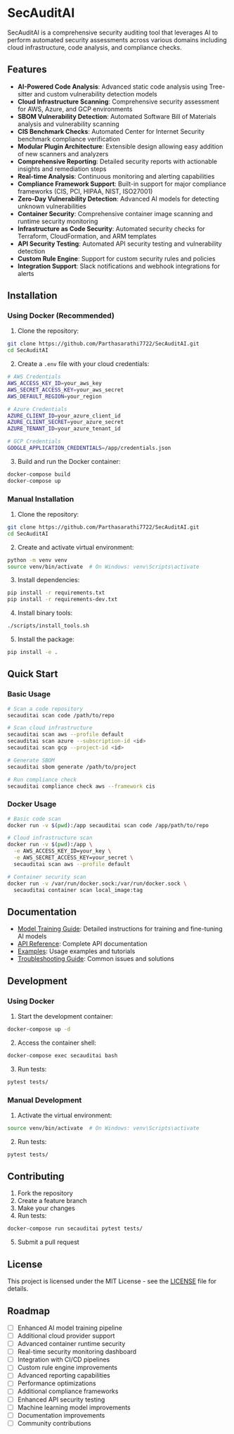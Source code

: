 # SecAuditAI

SecAuditAI is a comprehensive security auditing tool that leverages AI to perform automated security assessments across various domains including cloud infrastructure, code analysis, and compliance checks.

## Features

- **AI-Powered Code Analysis**: Advanced static code analysis using Tree-sitter and custom vulnerability detection models
- **Cloud Infrastructure Scanning**: Comprehensive security assessment for AWS, Azure, and GCP environments
- **SBOM Vulnerability Detection**: Automated Software Bill of Materials analysis and vulnerability scanning
- **CIS Benchmark Checks**: Automated Center for Internet Security benchmark compliance verification
- **Modular Plugin Architecture**: Extensible design allowing easy addition of new scanners and analyzers
- **Comprehensive Reporting**: Detailed security reports with actionable insights and remediation steps
- **Real-time Analysis**: Continuous monitoring and alerting capabilities
- **Compliance Framework Support**: Built-in support for major compliance frameworks (CIS, PCI, HIPAA, NIST, ISO27001)
- **Zero-Day Vulnerability Detection**: Advanced AI models for detecting unknown vulnerabilities
- **Container Security**: Comprehensive container image scanning and runtime security monitoring
- **Infrastructure as Code Security**: Automated security checks for Terraform, CloudFormation, and ARM templates
- **API Security Testing**: Automated API security testing and vulnerability detection
- **Custom Rule Engine**: Support for custom security rules and policies
- **Integration Support**: Slack notifications and webhook integrations for alerts

## Installation

### Using Docker (Recommended)

1. Clone the repository:
```bash
git clone https://github.com/Parthasarathi7722/SecAuditAI.git
cd SecAuditAI
```

2. Create a `.env` file with your cloud credentials:
```bash
# AWS Credentials
AWS_ACCESS_KEY_ID=your_aws_key
AWS_SECRET_ACCESS_KEY=your_aws_secret
AWS_DEFAULT_REGION=your_region

# Azure Credentials
AZURE_CLIENT_ID=your_azure_client_id
AZURE_CLIENT_SECRET=your_azure_secret
AZURE_TENANT_ID=your_azure_tenant_id

# GCP Credentials
GOOGLE_APPLICATION_CREDENTIALS=/app/credentials.json
```

3. Build and run the Docker container:
```bash
docker-compose build
docker-compose up
```

### Manual Installation

1. Clone the repository:
```bash
git clone https://github.com/Parthasarathi7722/SecAuditAI.git
cd SecAuditAI
```

2. Create and activate virtual environment:
```bash
python -m venv venv
source venv/bin/activate  # On Windows: venv\Scripts\activate
```

3. Install dependencies:
```bash
pip install -r requirements.txt
pip install -r requirements-dev.txt
```

4. Install binary tools:
```bash
./scripts/install_tools.sh
```

5. Install the package:
```bash
pip install -e .
```

## Quick Start

### Basic Usage

```bash
# Scan a code repository
secauditai scan code /path/to/repo

# Scan cloud infrastructure
secauditai scan aws --profile default
secauditai scan azure --subscription-id <id>
secauditai scan gcp --project-id <id>

# Generate SBOM
secauditai sbom generate /path/to/project

# Run compliance check
secauditai compliance check aws --framework cis
```

### Docker Usage

```bash
# Basic code scan
docker run -v $(pwd):/app secauditai scan code /app/path/to/repo

# Cloud infrastructure scan
docker run -v $(pwd):/app \
  -e AWS_ACCESS_KEY_ID=your_key \
  -e AWS_SECRET_ACCESS_KEY=your_secret \
  secauditai scan aws --profile default

# Container security scan
docker run -v /var/run/docker.sock:/var/run/docker.sock \
  secauditai container scan local_image:tag
```

## Documentation

- [Model Training Guide](docs/model_training.md): Detailed instructions for training and fine-tuning AI models
- [API Reference](docs/api.md): Complete API documentation
- [Examples](docs/examples/): Usage examples and tutorials
- [Troubleshooting Guide](docs/troubleshooting.md): Common issues and solutions

## Development

### Using Docker

1. Start the development container:
```bash
docker-compose up -d
```

2. Access the container shell:
```bash
docker-compose exec secauditai bash
```

3. Run tests:
```bash
pytest tests/
```

### Manual Development

1. Activate the virtual environment:
```bash
source venv/bin/activate  # On Windows: venv\Scripts\activate
```

2. Run tests:
```bash
pytest tests/
```

## Contributing

1. Fork the repository
2. Create a feature branch
3. Make your changes
4. Run tests:
```bash
docker-compose run secauditai pytest tests/
```
5. Submit a pull request

## License

This project is licensed under the MIT License - see the [LICENSE](LICENSE) file for details.

## Roadmap

- [ ] Enhanced AI model training pipeline
- [ ] Additional cloud provider support
- [ ] Advanced container runtime security
- [ ] Real-time security monitoring dashboard
- [ ] Integration with CI/CD pipelines
- [ ] Custom rule engine improvements
- [ ] Advanced reporting capabilities
- [ ] Performance optimizations
- [ ] Additional compliance frameworks
- [ ] Enhanced API security testing
- [ ] Machine learning model improvements
- [ ] Documentation improvements
- [ ] Community contributions
